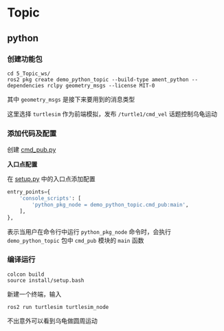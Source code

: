 # Topic

## python

### 创建功能包

```shell
cd 5_Topic_ws/
ros2 pkg create demo_python_topic --build-type ament_python --dependencies rclpy geometry_msgs --license MIT-0
```

其中 `geometry_msgs` 是接下来要用到的消息类型

这里选择 `turtlesim` 作为前端模拟，发布 `/turtle1/cmd_vel` 话题控制乌龟运动


### 添加代码及配置

创建 [cmd_pub.py](demo_python_topic/demo_python_topic/cmd_pub.py)


**入口点配置**

在 [setup.py](demo_python_topic/setup.py) 中的入口点添加配置

```python
entry_points={
    'console_scripts': [
        'python_pkg_node = demo_python_topic.cmd_pub:main',
    ],
},
```

表示当用户在命令行中运行 `python_pkg_node` 命令时，会执行 `demo_python_topic` 包中 `cmd_pub` 模块的 `main` 函数

### 编译运行

```shell
colcon build
source install/setup.bash

```

新建一个终端，输入

```shell
ros2 run turtlesim turtlesim_node
```

不出意外可以看到乌龟做圆周运动